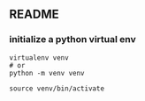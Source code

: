 ## README

### initialize a python virtual env
```
virtualenv venv
# or
python -m venv venv

source venv/bin/activate
```
